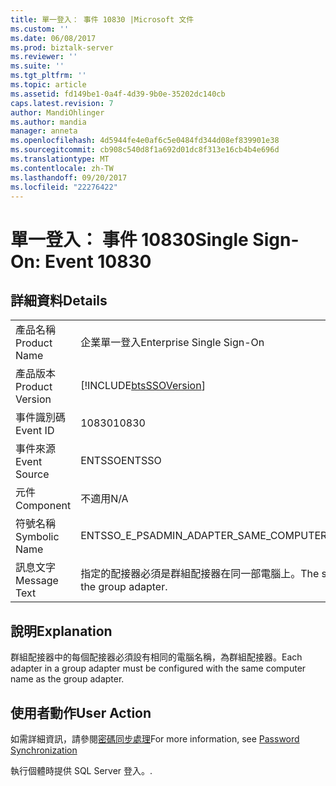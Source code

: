 ```yaml
---
title: 單一登入： 事件 10830 |Microsoft 文件
ms.custom: ''
ms.date: 06/08/2017
ms.prod: biztalk-server
ms.reviewer: ''
ms.suite: ''
ms.tgt_pltfrm: ''
ms.topic: article
ms.assetid: fd149be1-0a4f-4d39-9b0e-35202dc140cb
caps.latest.revision: 7
author: MandiOhlinger
ms.author: mandia
manager: anneta
ms.openlocfilehash: 4d5944fe4e0af6c5e0484fd344d08ef839901e38
ms.sourcegitcommit: cb908c540d8f1a692d01dc8f313e16cb4b4e696d
ms.translationtype: MT
ms.contentlocale: zh-TW
ms.lasthandoff: 09/20/2017
ms.locfileid: "22276422"
---
```

# <a name="single-sign-on-event-10830"></a><span data-ttu-id="2dcb5-102">單一登入： 事件 10830</span><span class="sxs-lookup"><span data-stu-id="2dcb5-102">Single Sign-On: Event 10830</span></span>
## <a name="details"></a><span data-ttu-id="2dcb5-103">詳細資料</span><span class="sxs-lookup"><span data-stu-id="2dcb5-103">Details</span></span>  
  
|||  
|-|-|  
|<span data-ttu-id="2dcb5-104">產品名稱</span><span class="sxs-lookup"><span data-stu-id="2dcb5-104">Product Name</span></span>|<span data-ttu-id="2dcb5-105">企業單一登入</span><span class="sxs-lookup"><span data-stu-id="2dcb5-105">Enterprise Single Sign-On</span></span>|  
|<span data-ttu-id="2dcb5-106">產品版本</span><span class="sxs-lookup"><span data-stu-id="2dcb5-106">Product Version</span></span>|[!INCLUDE[btsSSOVersion](../includes/btsssoversion-md.md)]|  
|<span data-ttu-id="2dcb5-107">事件識別碼</span><span class="sxs-lookup"><span data-stu-id="2dcb5-107">Event ID</span></span>|<span data-ttu-id="2dcb5-108">10830</span><span class="sxs-lookup"><span data-stu-id="2dcb5-108">10830</span></span>|  
|<span data-ttu-id="2dcb5-109">事件來源</span><span class="sxs-lookup"><span data-stu-id="2dcb5-109">Event Source</span></span>|<span data-ttu-id="2dcb5-110">ENTSSO</span><span class="sxs-lookup"><span data-stu-id="2dcb5-110">ENTSSO</span></span>|  
|<span data-ttu-id="2dcb5-111">元件</span><span class="sxs-lookup"><span data-stu-id="2dcb5-111">Component</span></span>|<span data-ttu-id="2dcb5-112">不適用</span><span class="sxs-lookup"><span data-stu-id="2dcb5-112">N/A</span></span>|  
|<span data-ttu-id="2dcb5-113">符號名稱</span><span class="sxs-lookup"><span data-stu-id="2dcb5-113">Symbolic Name</span></span>|<span data-ttu-id="2dcb5-114">ENTSSO_E_PSADMIN_ADAPTER_SAME_COMPUTER</span><span class="sxs-lookup"><span data-stu-id="2dcb5-114">ENTSSO_E_PSADMIN_ADAPTER_SAME_COMPUTER</span></span>|  
|<span data-ttu-id="2dcb5-115">訊息文字</span><span class="sxs-lookup"><span data-stu-id="2dcb5-115">Message Text</span></span>|<span data-ttu-id="2dcb5-116">指定的配接器必須是群組配接器在同一部電腦上。</span><span class="sxs-lookup"><span data-stu-id="2dcb5-116">The specified adapter must be on the same computer as the group adapter.</span></span>|  
  
## <a name="explanation"></a><span data-ttu-id="2dcb5-117">說明</span><span class="sxs-lookup"><span data-stu-id="2dcb5-117">Explanation</span></span>  
 <span data-ttu-id="2dcb5-118">群組配接器中的每個配接器必須設有相同的電腦名稱，為群組配接器。</span><span class="sxs-lookup"><span data-stu-id="2dcb5-118">Each adapter in a group adapter must be configured with the same computer name as the group adapter.</span></span>  
  
## <a name="user-action"></a><span data-ttu-id="2dcb5-119">使用者動作</span><span class="sxs-lookup"><span data-stu-id="2dcb5-119">User Action</span></span>  
 <span data-ttu-id="2dcb5-120">如需詳細資訊，請參閱[密碼同步處理](../core/password-synchronization2.md)</span><span class="sxs-lookup"><span data-stu-id="2dcb5-120">For more information, see [Password Synchronization](../core/password-synchronization2.md)</span></span>  
  
 <span data-ttu-id="2dcb5-121">執行個體時提供 SQL Server 登入。</span><span class="sxs-lookup"><span data-stu-id="2dcb5-121">.</span></span>